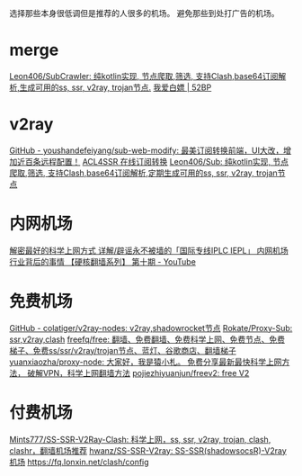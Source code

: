 选择那些本身很低调但是推荐的人很多的机场。
避免那些到处打广告的机场。

# merge
[Leon406/SubCrawler: 纯kotlin实现, 节点爬取,筛选, 支持Clash,base64订阅解析,生成可用的ss, ssr, v2ray, trojan节点.](https://github.com/Leon406/SubCrawler)
[我爱白嫖 | 52BP](https://52bp.org/)
# v2ray
[GitHub - youshandefeiyang/sub-web-modify: 最美订阅转换前端，UI大改，增加近百条远程配置！](https://github.com/youshandefeiyang/sub-web-modify)
[ACL4SSR 在线订阅转换](https://acl4ssr-sub.github.io/)
[Leon406/Sub: 纯kotlin实现, 节点爬取,筛选, 支持Clash,base64订阅解析,定期生成可用的ss, ssr, v2ray, trojan节点](https://github.com/Leon406/Sub)

# 内网机场
[解密最好的科学上网方式 详解/辟谣永不被墙的「国际专线IPLC IEPL」 内网机场行业背后的事情 【硬核翻墙系列】 第十期 - YouTube](https://www.youtube.com/watch?v=G1eztAwa6Bw)

# 免费机场
[GitHub - colatiger/v2ray-nodes: v2ray,shadowrocket节点](https://github.com/colatiger/v2ray-nodes)
[Rokate/Proxy-Sub: ssr,v2ray,clash](https://github.com/Rokate/Proxy-Sub)
[freefq/free: 翻墙、免费翻墙、免费科学上网、免费节点、免费梯子、免费ss/ssr/v2ray/trojan节点、蓝灯、谷歌商店、翻墙梯子](https://github.com/freefq/free)
[yuanxiaozha/proxy-node: 大家好，我是猿小札。 免费分享最新最快科学上网方法， 破解VPN，科学上网翻墙方法](https://github.com/yuanxiaozha/proxy-node)
[pojiezhiyuanjun/freev2: free V2](https://github.com/pojiezhiyuanjun/freev2)

# 付费机场
[Mints777/SS-SSR-V2Ray-Clash: 科学上网，ss, ssr, v2ray, trojan, clash, clashr，翻墙机场推荐](https://github.com/Mints777/SS-SSR-V2Ray-Clash)
[hwanz/SS-SSR-V2ray: SS-SSR(shadowsocsR)-V2ray机场](https://github.com/hwanz/SS-SSR-V2ray)
https://fq.lonxin.net/clash/config